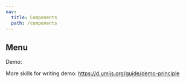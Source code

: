 ```yaml
---
nav:
  title: Components
  path: /components
---
```


## Menu

Demo:

<code src='./MenuShow.tsx'></code>

More skills for writing demo: <https://d.umijs.org/guide/demo-principle>
